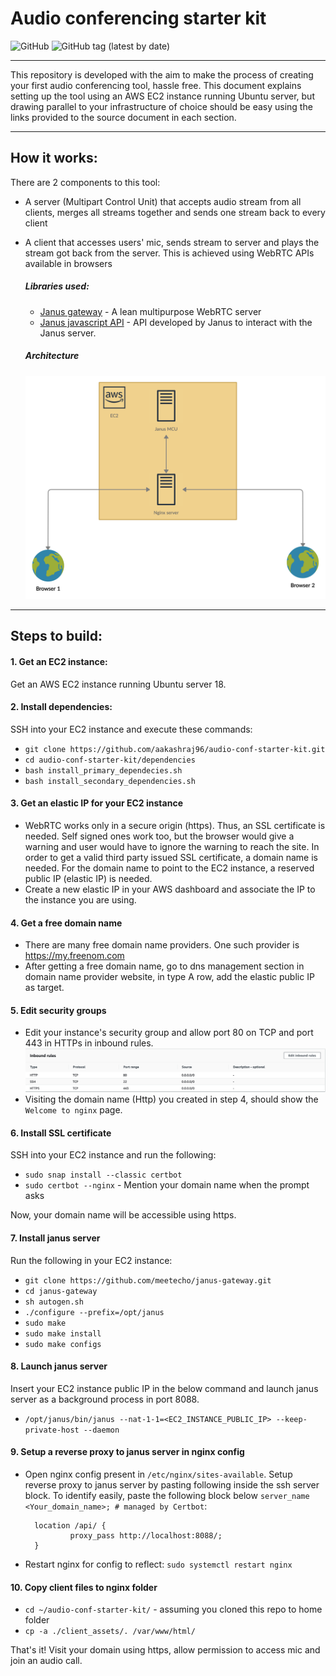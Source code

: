 # Audio conferencing starter kit

<img alt="GitHub" src="https://img.shields.io/github/license/aakashraj96/audio-conf-starter-kit"> <img alt="GitHub tag (latest by date)" src="https://img.shields.io/github/v/tag/aakashraj96/audio-conf-starter-kit">

---

This repository is developed with the aim to make the process of creating your first audio conferencing tool, hassle free. This document explains setting up the tool using an AWS EC2 instance running Ubuntu server, but drawing parallel to your infrastructure of choice should be easy using the links provided to the source document in each section.

---

## How it works:

There are 2 components to this tool:

- A server (Multipart Control Unit) that accepts audio stream from all clients, merges all streams together and sends one stream back to every client
- A client that accesses users' mic, sends stream to server and plays the stream got back from the server. This is achieved using WebRTC APIs available in browsers

  ##### Libraries used:

  - [Janus gateway](https://github.com/meetecho/janus-gateway) - A lean multipurpose WebRTC server
  - [Janus javascript API](https://janus.conf.meetecho.com/docs/JS.html) - API developed by Janus to interact with the Janus server.

  ##### Architecture

    <img src="documentation/final_arch.png" alt="drawing" width="600"/>

---

## Steps to build:

#### 1. Get an EC2 instance:

Get an AWS EC2 instance running Ubuntu server 18.

#### 2. Install dependencies:

SSH into your EC2 instance and execute these commands:

- `git clone https://github.com/aakashraj96/audio-conf-starter-kit.git`
- `cd audio-conf-starter-kit/dependencies`
- `bash install_primary_dependecies.sh`
- `bash install_secondary_dependencies.sh`

#### 3. Get an elastic IP for your EC2 instance

- WebRTC works only in a secure origin (https). Thus, an SSL certificate is needed. Self signed ones work too, but the browser would give a warning and user would have to ignore the warning to reach the site. In order to get a valid third party issued SSL certificate, a domain name is needed. For the domain name to point to the EC2 instance, a reserved public IP (elastic IP) is needed.
- Create a new elastic IP in your AWS dashboard and associate the IP to the instance you are using.

#### 4. Get a free domain name

- There are many free domain name providers. One such provider is https://my.freenom.com
- After getting a free domain name, go to dns management section in domain name provider website, in type A row, add the elastic public IP as target.

#### 5. Edit security groups

- Edit your instance's security group and allow port 80 on TCP and port 443 in HTTPs in inbound rules.
  <img src="documentation/inbound_rules.png" alt="drawing" width="800"/>
- Visiting the domain name (Http) you created in step 4, should show the `Welcome to nginx` page.

#### 6. Install SSL certificate

SSH into your EC2 instance and run the following:

- `sudo snap install --classic certbot`
- `sudo certbot --nginx` - Mention your domain name when the prompt asks

Now, your domain name will be accessible using https.

#### 7. Install janus server

Run the following in your EC2 instance:

- `git clone https://github.com/meetecho/janus-gateway.git`
- `cd janus-gateway`
- `sh autogen.sh`
- `./configure --prefix=/opt/janus`
- `sudo make`
- `sudo make install`
- `sudo make configs`

#### 8. Launch janus server

Insert your EC2 instance public IP in the below command and launch janus server as a background process in port 8088.

- `/opt/janus/bin/janus --nat-1-1=<EC2_INSTANCE_PUBLIC_IP> --keep-private-host --daemon`

#### 9. Setup a reverse proxy to janus server in nginx config

- Open nginx config present in `/etc/nginx/sites-available`. Setup reverse proxy to janus server by pasting following inside the ssh server block. To identify easily, paste the following block below `server_name <Your_domain_name>; # managed by Certbot`:

        location /api/ {
                proxy_pass http://localhost:8088/;
        }

- Restart nginx for config to reflect:
  `sudo systemctl restart nginx`

#### 10. Copy client files to nginx folder

- `cd ~/audio-conf-starter-kit/` - assuming you cloned this repo to home folder
- `cp -a ./client_assets/. /var/www/html/`

That's it! Visit your domain using https, allow permission to access mic and join an audio call.
